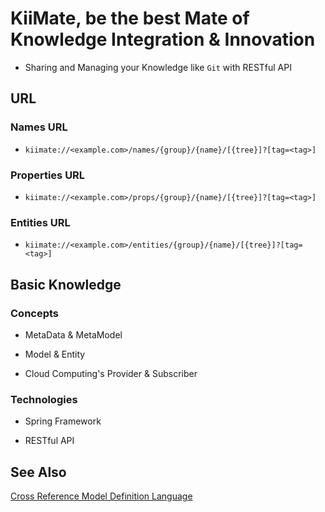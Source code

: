 # KiiMate, be the best **Mate** of **Knowledge Integration & Innovation**


* Sharing and Managing your Knowledge like `Git` with RESTful API

## URL

### Names URL

* `kiimate://<example.com>/names/{group}/{name}/[{tree}]?[tag=<tag>]`

### Properties URL

* `kiimate://<example.com>/props/{group}/{name}/[{tree}]?[tag=<tag>]`

### Entities URL

* `kiimate://<example.com>/entities/{group}/{name}/[{tree}]?[tag=<tag>]`


## Basic Knowledge

### Concepts

* MetaData & MetaModel

* Model & Entity

* Cloud Computing's Provider & Subscriber

### Technologies

* Spring Framework

* RESTful API

## See Also

[Cross Reference Model Definition Language](crmdl.md)